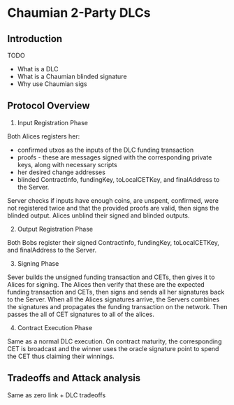# Chaumian 2-Party DLCs

## Introduction

TODO

- What is a DLC
- What is a Chaumian blinded signature
- Why use Chaumian sigs

## Protocol Overview

1. Input Registration Phase

Both Alices registers her:

- confirmed utxos as the inputs of the DLC funding transaction
- proofs - these are messages signed with the corresponding private keys, along with necessary scripts
- her desired change addresses
- blinded ContractInfo, fundingKey, toLocalCETKey, and finalAddress to the Server.

Server checks if inputs have enough coins, are unspent, confirmed, were not registered twice and that the provided proofs are valid, then signs the blinded output.
Alices unblind their signed and blinded outputs.

2. Output Registration Phase

Both Bobs register their signed ContractInfo, fundingKey, toLocalCETKey, and finalAddress to the Server.

3. Signing Phase

Sever builds the unsigned funding transaction and CETs, then gives it to Alices for signing.
The Alices then verify that these are the expected funding transaction and CETs, then signs and sends all her signatures back to the Server.
When all the Alices signatures arrive, the Servers combines the signatures and propagates the funding transaction on the network. Then passes the all of CET signatures to all of the alices.

4. Contract Execution Phase

Same as a normal DLC execution.
On contract maturity, the corresponding CET is broadcast and the winner uses the oracle signature point to spend the CET thus claiming their winnings.

## Tradeoffs and Attack analysis

Same as zero link + DLC tradeoffs
